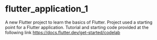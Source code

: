 # flutter_application_1

A new Flutter project to learn the basics of Flutter.
Project used a starting point for a Flutter application. 
Tutorial and starting code provided at the following link
    https://docs.flutter.dev/get-started/codelab
